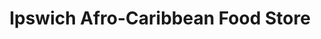 ---
title: "Ipswich Afro-Caribbean Food Store"
url: /ipswich/ipswich-afro-caribbean-food-store/
shop: Allgemein
---